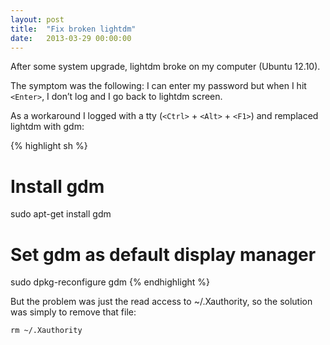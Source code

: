 ```yaml
---
layout: post
title:  "Fix broken lightdm"
date:   2013-03-29 00:00:00
---
```

After some system upgrade, lightdm broke on my computer (Ubuntu 12.10).

The symptom was the following: I can enter my password but when I hit `<Enter>`, I don’t log and I go back to lightdm screen.

As a workaround I logged with a tty (`<Ctrl>` + `<Alt>` + `<F1>`) and remplaced lightdm with gdm:

{% highlight sh %}
# Install gdm
sudo apt-get install gdm
# Set gdm as default display manager
sudo dpkg-reconfigure gdm
{% endhighlight %}

But the problem was just the read access to ~/.Xauthority, so the solution was simply to remove that file:

	rm ~/.Xauthority
